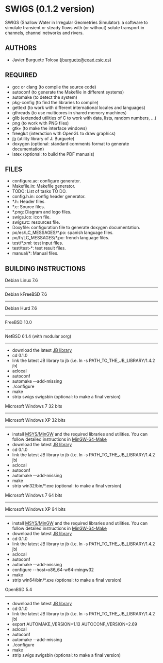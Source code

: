 SWIGS (0.1.2 version)
====================

SWIGS (Shallow Water in Irregular Geometries Simulator): a software to simulate
transient or steady flows with (or without) solute transport in channels,
channel networks and rivers.

AUTHORS
-------

* Javier Burguete Tolosa (jburguete@eead.csic.es)

REQUIRED
--------

* gcc or clang (to compile the source code)
* autoconf (to generate the Makefile in different systems)
* automake (to detect the system)
* pkg-config (to find the libraries to compile)
* gettext (to work with different international locales and languages)
* gthreads (to use multicores in shared memory machines)
* glib (extended utilities of C to work with data, lists, random numbers, ...)
* png (to work with PNG files)
* gtk+ (to make the interface windows)
* freeglut (interaction with OpenGL to draw graphics)
* [jb](https://github.com/jburguete/jb.git) (utility library of J. Burguete)
* doxygen (optional: standard comments format to generate documentation)
* latex (optional: to build the PDF manuals)

FILES
-----

* configure.ac: configure generator.
* Makefile.in: Makefile generator.
* TODO: List of tasks TO DO.
* config.h.in: config header generator.
* *.h: Header files.
* *.c: Source files.
* *.png: Diagram and logo files.
* swigs.ico: icon file.
* swigs.rc: resources file.
* Doxyfile: configuration file to generate doxygen documentation.
* po/es/LC_MESSAGES/*.po: spanish language files.
* po/fr/LC_MESSAGES/*.po: french language files.
* test/*.xml: test input files.
* test/test-*: test result files.
* manual/*: Manual files.

BUILDING INSTRUCTIONS
---------------------

Debian Linux 7.6
________________
Debian kFreeBSD 7.6
___________________
Debian Hurd 7.6
_______________
FreeBSD 10.0
____________
NetBSD 6.1.4 (with modular xorg)
____________

* download the latest [JB library](https://github.com/jburguete/jb)
* cd 0.1.0
* link the latest JB library to jb (i.e. ln -s PATH_TO_THE_JB_LIBRARY/1.4.2 jb)
* aclocal
* autoconf
* automake --add-missing
* ./configure
* make
* strip swigs swigsbin (optional: to make a final version)

Microsoft Windows 7 32 bits
___________________________
Microsoft Windows XP 32 bits
____________________________

* install [MSYS/MinGW](http://www.mingw.org) and the required libraries and
utilities. You can follow detailed instructions in
[MinGW-64-Make](https://github.com/jburguete/MinGW-64-Make)
* download the latest [JB library](https://github.com/jburguete/jb)
* cd 0.1.0
* link the latest JB library to jb (i.e. ln -s PATH_TO_THE_JB_LIBRARY/1.4.2 jb)
* aclocal
* autoconf
* automake --add-missing
* make
* strip win32/bin/*.exe (optional: to make a final version)

Microsoft Windows 7 64 bits
___________________________
Microsoft Windows XP 64 bits
____________________________

* install [MSYS/MinGW](http://www.mingw.org) and the required libraries and
utilities. You can follow detailed instructions in
[MinGW-64-Make](https://github.com/jburguete/MinGW-64-Make)
* download the latest [JB library](https://github.com/jburguete/jb)
* cd 0.1.0
* link the latest JB library to jb (i.e. ln -s PATH_TO_THE_JB_LIBRARY/1.4.2 jb)
* aclocal
* autoconf
* automake --add-missing
* configure --host=x86_64-w64-mingw32
* make
* strip win64/bin/*.exe (optional: to make a final version)

OpenBSD 5.4
__________

* download the latest [JB library](https://github.com/jburguete/jb)
* cd 0.1.0
* link the latest JB library to jb (i.e. ln -s PATH_TO_THE_JB_LIBRARY/1.4.2 jb)
* export AUTOMAKE_VERSION=1.13 AUTOCONF_VERSION=2.69
* aclocal
* autoconf
* automake --add-missing
* ./configure
* make
* strip swigs swigsbin (optional: to make a final version)

